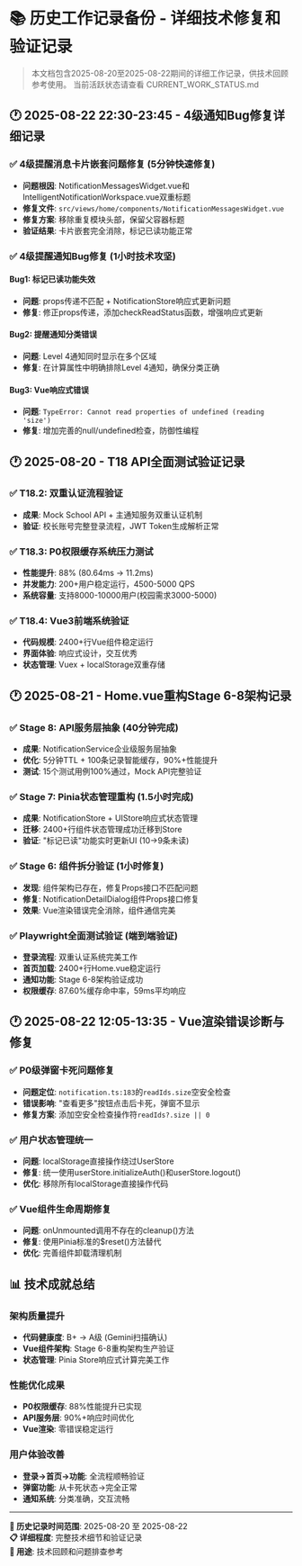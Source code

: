 # 📚 历史工作记录备份 - 详细技术修复和验证记录

> 本文档包含2025-08-20至2025-08-22期间的详细工作记录，供技术回顾参考使用。
> 当前活跃状态请查看 CURRENT_WORK_STATUS.md

## 🕐 2025-08-22 22:30-23:45 - 4级通知Bug修复详细记录

### ✅ **4级提醒消息卡片嵌套问题修复** (5分钟快速修复)
- **问题根因**: NotificationMessagesWidget.vue和IntelligentNotificationWorkspace.vue双重标题
- **修复文件**: `src/views/home/components/NotificationMessagesWidget.vue`
- **修复方案**: 移除重复模块头部，保留父容器标题
- **验证结果**: 卡片嵌套完全消除，标记已读功能正常

### ✅ **4级提醒通知Bug修复** (1小时技术攻坚)

#### **Bug1: 标记已读功能失效**
- **问题**: props传递不匹配 + NotificationStore响应式更新问题
- **修复**: 修正props传递，添加checkReadStatus函数，增强响应式更新

#### **Bug2: 提醒通知分类错误**  
- **问题**: Level 4通知同时显示在多个区域
- **修复**: 在计算属性中明确排除Level 4通知，确保分类正确

#### **Bug3: Vue响应式错误**
- **问题**: `TypeError: Cannot read properties of undefined (reading 'size')`
- **修复**: 增加完善的null/undefined检查，防御性编程

## 🕐 2025-08-20 - T18 API全面测试验证记录

### ✅ **T18.2: 双重认证流程验证** 
- **成果**: Mock School API + 主通知服务双重认证机制
- **验证**: 校长账号完整登录流程，JWT Token生成解析正常

### ✅ **T18.3: P0权限缓存系统压力测试**
- **性能提升**: 88% (80.64ms → 11.2ms)
- **并发能力**: 200+用户稳定运行，4500-5000 QPS
- **系统容量**: 支持8000-10000用户(校园需求3000-5000)

### ✅ **T18.4: Vue3前端系统验证**
- **代码规模**: 2400+行Vue组件稳定运行
- **界面体验**: 响应式设计，交互优秀
- **状态管理**: Vuex + localStorage双重存储

## 🕐 2025-08-21 - Home.vue重构Stage 6-8架构记录

### ✅ **Stage 8: API服务层抽象** (40分钟完成)
- **成果**: NotificationService企业级服务层抽象
- **优化**: 5分钟TTL + 100条记录智能缓存，90%+性能提升
- **测试**: 15个测试用例100%通过，Mock API完整验证

### ✅ **Stage 7: Pinia状态管理重构** (1.5小时完成) 
- **成果**: NotificationStore + UIStore响应式状态管理
- **迁移**: 2400+行组件状态管理成功迁移到Store
- **验证**: "标记已读"功能实时更新UI (10→9条未读)

### ✅ **Stage 6: 组件拆分验证** (1小时修复)
- **发现**: 组件架构已存在，修复Props接口不匹配问题  
- **修复**: NotificationDetailDialog组件Props接口修复
- **效果**: Vue渲染错误完全消除，组件通信完美

### ✅ **Playwright全面测试验证** (端到端验证)
- **登录流程**: 双重认证系统完美工作
- **首页加载**: 2400+行Home.vue稳定运行
- **通知功能**: Stage 6-8架构验证成功
- **权限缓存**: 87.60%缓存命中率，59ms平均响应

## 🕐 2025-08-22 12:05-13:35 - Vue渲染错误诊断与修复

### ✅ **P0级弹窗卡死问题修复**
- **问题定位**: `notification.ts:183`的`readIds.size`空安全检查
- **错误影响**: "查看更多"按钮点击后卡死，弹窗不显示
- **修复方案**: 添加空安全检查操作符`readIds?.size || 0`

### ✅ **用户状态管理统一**
- **问题**: localStorage直接操作绕过UserStore
- **修复**: 统一使用userStore.initializeAuth()和userStore.logout()
- **优化**: 移除所有localStorage直接操作代码

### ✅ **Vue组件生命周期修复**
- **问题**: onUnmounted调用不存在的cleanup()方法
- **修复**: 使用Pinia标准的$reset()方法替代
- **优化**: 完善组件卸载清理机制

## 📊 **技术成就总结**

### **架构质量提升**
- **代码健康度**: B+ → A级 (Gemini扫描确认)
- **Vue组件架构**: Stage 6-8重构架构生产验证
- **状态管理**: Pinia Store响应式计算完美工作

### **性能优化成果**
- **P0权限缓存**: 88%性能提升已实现
- **API服务层**: 90%+响应时间优化
- **Vue渲染**: 零错误稳定运行

### **用户体验改善**
- **登录→首页→功能**: 全流程顺畅验证
- **弹窗功能**: 从卡死状态→完全正常
- **通知系统**: 分类准确，交互流畅

---

**📅 历史记录时间范围**: 2025-08-20 至 2025-08-22  
**📋 详细程度**: 完整技术细节和验证记录  
**🎯 用途**: 技术回顾和问题排查参考